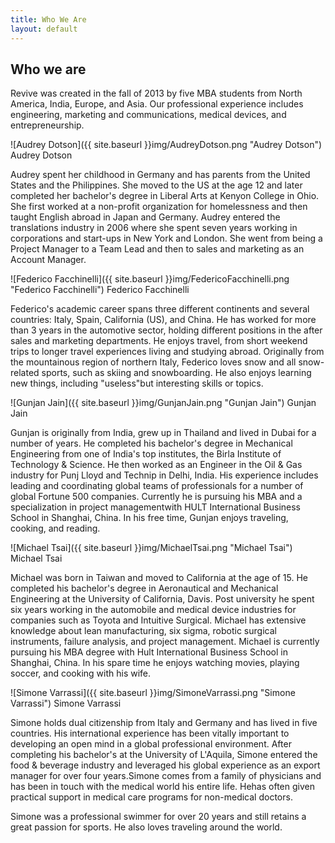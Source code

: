 ```yaml
---
title: Who We Are
layout: default
---
```

<h2>Who we are</h2>

Revive was created in the fall of 2013 by five MBA students from North America, India, Europe, and Asia.  Our professional experience includes engineering, marketing and communications, medical devices, and entrepreneurship.

![Audrey Dotson]({{ site.baseurl }}img/AudreyDotson.png "Audrey Dotson")
Audrey Dotson

Audrey spent her childhood in Germany and has parents from the United States and the Philippines. She moved to the US at the age 12 and later completed her bachelor's degree in Liberal Arts at Kenyon College in Ohio. She first worked at a non-profit organization for homelessness and then taught English abroad in Japan and Germany. Audrey entered the translations industry in 2006 where she spent seven years working in corporations and start-ups in New York and London. She went from being a Project Manager to a Team Lead and then to sales and marketing as an Account Manager.

![Federico Facchinelli]({{ site.baseurl }}img/FedericoFacchinelli.png "Federico Facchinelli")
Federico Facchinelli

Federico's academic career spans three different continents and several countries: Italy, Spain, California (US), and China. He has worked for more than 3 years in the automotive sector, holding different positions in the after sales and marketing departments.
He enjoys travel, from short weekend trips to longer travel experiences living and studying abroad. Originally from the mountainous region of northern Italy, Federico loves snow and all snow-related sports, such as skiing and snowboarding. He also enjoys learning new things, including "useless"but interesting skills or topics.

![Gunjan Jain]({{ site.baseurl }}img/GunjanJain.png "Gunjan Jain")
Gunjan Jain

Gunjan is originally from India, grew up in Thailand and lived in Dubai for a number of years. He completed his bachelor's degree in Mechanical Engineering from one of India's top institutes, the Birla Institute of Technology & Science. He then worked as an Engineer in the Oil & Gas industry for Punj Lloyd and Technip in Delhi, India. His experience includes leading and coordinating global teams of professionals for a number of global Fortune 500 companies. 
Currently he is pursuing his MBA and a specialization in project managementwith HULT International Business School in Shanghai, China. In his free time, Gunjan enjoys traveling, cooking, and reading.

![Michael Tsai]({{ site.baseurl }}img/MichaelTsai.png "Michael Tsai")
Michael Tsai

Michael was born in Taiwan and moved to California at the age of 15.  He completed his bachelor's degree in Aeronautical and Mechanical Engineering at the University of California, Davis. Post university he spent six years working in the automobile and medical device industries for companies such as Toyota and Intuitive Surgical. Michael has extensive knowledge about lean manufacturing, six sigma, robotic surgical instruments, failure analysis, and project management. 
Michael is currently pursuing his MBA degree with Hult International Business School in Shanghai, China. In his spare time he enjoys watching movies, playing soccer, and cooking with his wife.

![Simone Varrassi]({{ site.baseurl }}img/SimoneVarrassi.png "Simone Varrassi")
Simone Varrassi

Simone holds dual citizenship from Italy and Germany and has lived in five countries. His international experience has been vitally important to developing an open mind in a global professional environment. After completing his bachelor's at the University of L'Aquila, Simone entered the food & beverage industry and leveraged his global experience as an export manager for over four years.Simone comes from a family of physicians and has been in touch with the medical world his entire life. Hehas often given practical support in medical care programs for non-medical doctors. 

Simone was a professional swimmer for over 20 years and still retains a great passion for sports. He also loves traveling around the world.